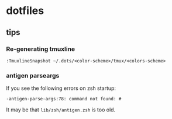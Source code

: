# dotfiles

## tips

### Re-generating tmuxline

```vim
:TmuxlineSnapshot ~/.dots/<color-scheme>/tmux/<colors-scheme>
```

### antigen parseargs

If you see the following errors on zsh startup:

```
-antigen-parse-args:78: command not found: #
```

It may be that `lib/zsh/antigen.zsh` is too old.
